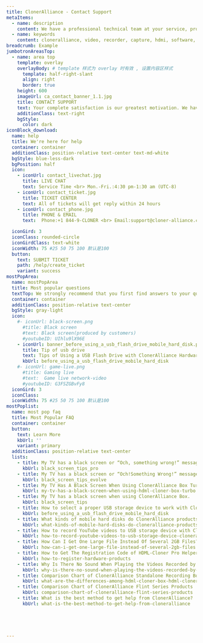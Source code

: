 ```yaml
---
title: ClonerAlliance - Contact Support
metaItems:
  - name: description
    content: We have a professional technical team at your service, providing you with multiple contacts for your convenience.
  - name: keywords
    content: cloneralliance, video, recorder, capture, hdmi, software, 4k, live stream, contact support
breadcrumb: Example
jumbotronAreasTop:
  - name: area top
    template: overlay
    overlayBody: # template 样式为 overlay 时有效 , 设置内容区样式
      template: half-right-slant
      align: right      
      border: true
    height: 600   
    imageUrl: ca_contact_banner_1.1.jpg
    title: CONTACT SUPPORT
    text: Your complete satisfaction is our greatest motivation. We have a professional technical team at your service, providing you with multiple contacts for your convenience.
    additionClass: text-right 
    bgStyle:
      color: dark
iconBlock_download:
  name: help
  title: We're here for help
  container: container
  additionClass: position-relative text-center text-md-white
  bgStyle: blue-less-dark
  bgPosition: half
  icon:
    - iconUrl: contact_livechat.jpg
      title: LIVE CHAT
      text: Service Time <br> Mon.-Fri.:4:30 pm-1:30 am (UTC-8)
    - iconUrl: contact_ticket.jpg
      title: TICKET CENTER
      text: All of tickets will get reply within 24 hours
    - iconUrl: contact_phone.jpg
      title: PHONE & EMAIL    
      text:  Phone:+1 844-9-CLONER <br> Email:support@cloner-alliance.com

  iconGird: 3
  iconClass: rounded-circle
  iconGirdClass: text-white
  iconWidth: 75 #25 50 75 100 默认是100   
  button:
    text: SUBMIT TICKET
    path: /help/create_ticket
    variant: success
mostPopArea:
  name: mostPopArea
  title: Most popular questions
  textTop: We strongly recommend that you first find answers to your questions on the FAQ page before trying to contact us. 
  container: container
  additionClass: position-relative text-center
  bgStyle: gray-light
  icon:
    #- iconUrl: black-screen.png
      #title: Black screen
      #text: Black screen(produced by customers)
      #youtubeID: UIhlu9lX96E
    - iconUrl: banner_before_using_a_usb_flash_drive_mobile_hard_disk.png
      title: Tip of usb drive
      text: Tips of Using a USB Flash Drive with ClonerAlliance Hardware.
      kbUrl: before_using_a_usb_flash_drive_mobile_hard_disk
    #- iconUrl: game-live.png
      #title: Gaming live
      #text:  Game live network-video
      #youtubeID: G3FSZGBvFy8
  iconGird: 3
  iconClass: 
  iconWidth: 75 #25 50 75 100 默认是100     
mostPoplist:
  name: most pop faq
  title: Most Popular FAQ
  container: container
  button:
    text: Learn More
    kbUrl: ''
    variant: primary
  additionClass: position-relative text-center
  lists:
    - title: My TV has a black screen or “Och, something wrong!” message when using ClonerAlliance Box Pro.
      kbUrl: black_screen_tips_pro
    - title: My TV has a black screen or “Och!Something Wrong!” message when using ClonerAlliance Box Evolve.
      kbUrl: black_screen_tips_evolve
    - title: My TV Has A Black Screen When Using ClonerAlliance Box Turbo.
      kbUrl: my-tv-has-a-black-screen-when-using-hdml-cloner-box-turbo
    - title: My TV has a black screen when using ClonerAlliance Box.
      kbUrl: black_screen_tips
    - title: How to select a proper USB storage device to work with ClonerAlliance products? 
      kbUrl: before_using_a_usb_flash_drive_mobile_hard_disk
    - title: What kinds of mobile hard disks do ClonerAlliance products support?
      kbUrl: what-kinds-of-mobile-hard-disks-do-cloneralliance-products-support
    - title: How to record YouTube videos to USB storage device with ClonerAlliance products?
      kbUrl: how-to-record-youtube-videos-to-usb-storage-device-cloneralliance-products
    - title: How Can I Get One Large File Instead Of Several 2GB Files?
      kbUrl: how-can-i-get-one-large-file-instead-of-several-2gb-files
    - title: How to Get The Registration Code of HDML-Cloner Pro Helper?
      kbUrl: how-to-register-hardware-products    
    - title: Why Is There No Sound When Playing the Videos Recorded by ClonerAlliance Products?
      kbUrl: why-is-there-no-sound-when-playing-the-videos-recorded-by-cloner-alliance-products
    - title: Comparison Chart of ClonerAlliance Standalone Recording Boxes
      kbUrl: what-are-the-differences-among-hdml-cloner-box-hdml-cloner-evolve-and-hdml-cloner-box-pro
    - title: Comparison Chart of ClonerAlliance Flint Series Products
      kbUrl: comparison-chart-of-cloneralliance-flint-series-products
    - title: What is the best method to get help from ClonerAlliance?
      kbUrl: what-is-the-best-method-to-get-help-from-cloneralliance





---
```

